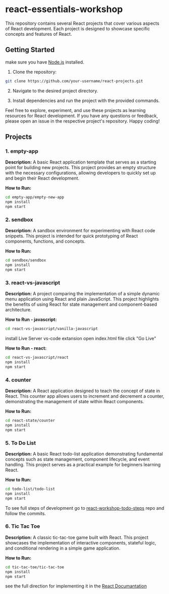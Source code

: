 # react-essentials-workshop

This repository contains several React projects that cover various aspects of React development. Each project is designed to showcase specific concepts and features of React.

## Getting Started

make sure you have [Node.js](https://nodejs.org/en) installed.

1. Clone the repository:

```bash
git clone https://github.com/your-username/react-projects.git
```

2. Navigate to the desired project directory.

3. Install dependencies and run the project with the provided commands.

Feel free to explore, experiment, and use these projects as learning resources for React development. If you have any questions or feedback, please open an issue in the respective project's repository. Happy coding!

## Projects

### 1. empty-app

**Description:**
A basic React application template that serves as a starting point for building new projects. This project provides an empty structure with the necessary configurations, allowing developers to quickly set up and begin their React development.

**How to Run:**

```bash
cd empty-app/empty-new-app
npm install
npm start
```

### 2. sendbox

**Description:**
A sandbox environment for experimenting with React code snippets. This project is intended for quick prototyping of React components, functions, and concepts.

**How to Run:**

```bash
cd sendbox/sendbox
npm install
npm start
```

### 3. react-vs-javascript

**Description:**
A project comparing the implementation of a simple dynamic menu application using React and plain JavaScript. This project highlights the benefits of using React for state management and component-based architecture.

**How to Run - javascript:**

```bash
cd react-vs-javascript/vanilla-javascript
```

install Live Server vs-code extansion
open index.html file
click "Go Live"

**How to Run - react:**

```bash
cd react-vs-javascript/react
npm install
npm start
```

### 4. counter

**Description:**
A React application designed to teach the concept of state in React. This counter app allows users to increment and decrement a counter, demonstrating the management of state within React components.

**How to Run:**

```bash
cd react-state/counter
npm install
npm start
```

### 5. To Do List

**Description:**
A basic React todo-list application demonstrating fundamental concepts such as state management, component lifecycle, and event handling. This project serves as a practical example for beginners learning React.

**How to Run:**

```bash
cd todo-list/todo-list
npm install
npm start
```

To see full steps of development go to [react-workshop-todo-steps](https://github.com/SegevBar/react-workshop-todo-steps.git) repo and follow the commits.

### 6. Tic Tac Toe

**Description:**
A classic tic-tac-toe game built with React. This project showcases the implementation of interactive components, stateful logic, and conditional rendering in a simple game application.

**How to Run:**

```bash
cd tic-tac-toe/tic-tac-toe
npm install
npm start
```

see the full direction for implementing it in the [React Documantation](https://react.dev/learn/tutorial-tic-tac-toe)
